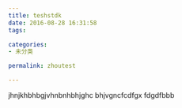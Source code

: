 ```yaml
---
title: teshstdk
date: 2016-08-28 16:31:58
tags:

categories:
- 未分类

permalink: zhoutest

---
```

jhnjkhbhbgjvhnbnhbhjghc
bhjvgncfcdfgx
fdgdfbbb